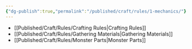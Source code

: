 ```yaml
---
{"dg-publish":true,"permalink":"/published/craft/rules/1-mechanics/"}
---
```


- [[Published/Craft/Rules/Crafting Rules\|Crafting Rules]]
- [[Published/Craft/Rules/Gathering Materials\|Gathering Materials]]
- [[Published/Craft/Rules/Monster Parts\|Monster Parts]]